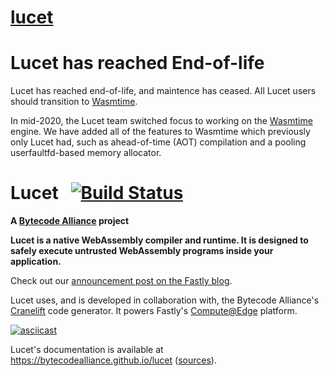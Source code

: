 # [lucet](https://github.com/bytecodealliance/lucet)

# Lucet has reached End-of-life

Lucet has reached end-of-life, and maintence has ceased. All Lucet users
should transition to [Wasmtime][wasmtime].

In mid-2020, the Lucet team switched focus to working on the
[Wasmtime][wasmtime] engine. We have added all of the features to Wasmtime
which previously only Lucet had, such as ahead-of-time (AOT) compilation and a
pooling userfaultfd-based memory allocator.

[wasmtime]: https://github.com/bytecodealliance/wasmtime

# Lucet &nbsp; [![Build Status]][gh-actions]

[Build Status]: https://github.com/bytecodealliance/lucet/workflows/CI/badge.svg
[gh-actions]: https://github.com/bytecodealliance/lucet/actions?query=workflow%3ACI

**A [Bytecode Alliance][BA] project**

[BA]: https://bytecodealliance.org/

**Lucet is a native WebAssembly compiler and runtime. It is designed
to safely execute untrusted WebAssembly programs inside your application.**

Check out our [announcement post on the Fastly blog][announce-blog].

[announce-blog]: https://www.fastly.com/blog/announcing-lucet-fastly-native-webassembly-compiler-runtime

Lucet uses, and is developed in collaboration with, the Bytecode Alliance's
[Cranelift](http://github.com/bytecodealliance/cranelift) code generator. It powers Fastly's
[Compute@Edge](https://www.fastly.com/products/edge-compute/serverless) platform.

[![asciicast](https://asciinema.org/a/249302.svg)](https://asciinema.org/a/249302)

Lucet's documentation is available at <https://bytecodealliance.github.io/lucet>
([sources](https://github.com/bytecodealliance/lucet/tree/main/docs)).

